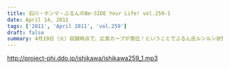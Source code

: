 ```yaml
---
title: 石川・ホンマ・ぶるんのBe-SIDE Your Life! vol.259-1
date: April 14, 2011
tags: ['2011', 'April 2011', 'vol.259']
draft: false
summary: 4月19日（火）収録時点で、広島カープが首位！ということでぶるん氏ルンルン状態で収録に突入。マエケンが初勝利だったそうです。NAMAE
---
```


http://project-phi.ddo.jp/ishikawa/ishikawa259_1.mp3
